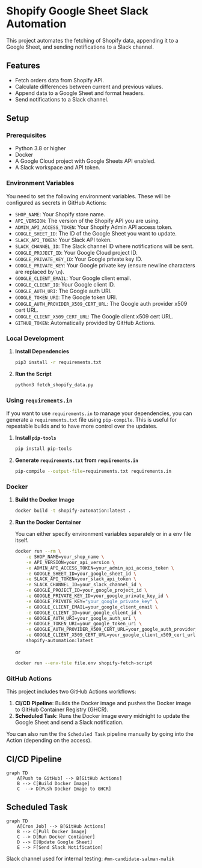 # Shopify Google Sheet Slack Automation

This project automates the fetching of Shopify data, appending it to a Google Sheet, and sending notifications to a Slack channel.

## Features

- Fetch orders data from Shopify API.
- Calculate differences between current and previous values.
- Append data to a Google Sheet and format headers.
- Send notifications to a Slack channel.

## Setup

### Prerequisites

- Python 3.8 or higher
- Docker
- A Google Cloud project with Google Sheets API enabled.
- A Slack workspace and API token.

### Environment Variables

You need to set the following environment variables. These will be configured as secrets in GitHub Actions:

- `SHOP_NAME`: Your Shopify store name.
- `API_VERSION`: The version of the Shopify API you are using.
- `ADMIN_API_ACCESS_TOKEN`: Your Shopify Admin API access token.
- `GOOGLE_SHEET_ID`: The ID of the Google Sheet you want to update.
- `SLACK_API_TOKEN`: Your Slack API token.
- `SLACK_CHANNEL_ID`: The Slack channel ID where notifications will be sent.
- `GOOGLE_PROJECT_ID`: Your Google Cloud project ID.
- `GOOGLE_PRIVATE_KEY_ID`: Your Google private key ID.
- `GOOGLE_PRIVATE_KEY`: Your Google private key (ensure newline characters are replaced by `\n`).
- `GOOGLE_CLIENT_EMAIL`: Your Google client email.
- `GOOGLE_CLIENT_ID`: Your Google client ID.
- `GOOGLE_AUTH_URI`: The Google auth URI.
- `GOOGLE_TOKEN_URI`: The Google token URI.
- `GOOGLE_AUTH_PROVIDER_X509_CERT_URL`: The Google auth provider x509 cert URL.
- `GOOGLE_CLIENT_X509_CERT_URL`: The Google client x509 cert URL.
- `GITHUB_TOKEN`: Automatically provided by GitHub Actions.

### Local Development

1. **Install Dependencies**

    ```sh
    pip3 install -r requirements.txt
    ```

2. **Run the Script**

    ```sh
    python3 fetch_shopify_data.py
    ```

### Using `requirements.in`

If you want to use `requirements.in` to manage your dependencies, you can generate a `requirements.txt` file using `pip-compile`. This is useful for repeatable builds and to have more control over the updates.

1. **Install `pip-tools`**

    ```sh
    pip install pip-tools
    ```

2. **Generate `requirements.txt` from `requirements.in`**

    ```sh
    pip-compile --output-file=requirements.txt requirements.in
    ```


### Docker

1. **Build the Docker Image**

    ```sh
    docker build -t shopify-automation:latest .
    ```

2. **Run the Docker Container**

    You can either specify environment variables separately or in a env file itself.

    ```sh
    docker run --rm \
        -e SHOP_NAME=your_shop_name \
        -e API_VERSION=your_api_version \
        -e ADMIN_API_ACCESS_TOKEN=your_admin_api_access_token \
        -e GOOGLE_SHEET_ID=your_google_sheet_id \
        -e SLACK_API_TOKEN=your_slack_api_token \
        -e SLACK_CHANNEL_ID=your_slack_channel_id \
        -e GOOGLE_PROJECT_ID=your_google_project_id \
        -e GOOGLE_PRIVATE_KEY_ID=your_google_private_key_id \
        -e GOOGLE_PRIVATE_KEY="your_google_private_key" \
        -e GOOGLE_CLIENT_EMAIL=your_google_client_email \
        -e GOOGLE_CLIENT_ID=your_google_client_id \
        -e GOOGLE_AUTH_URI=your_google_auth_uri \
        -e GOOGLE_TOKEN_URI=your_google_token_uri \
        -e GOOGLE_AUTH_PROVIDER_X509_CERT_URL=your_google_auth_provider_x509_cert_url \
        -e GOOGLE_CLIENT_X509_CERT_URL=your_google_client_x509_cert_url \
        shopify-automation:latest
    ```

    or

    ```sh
    docker run --env-file file.env shopify-fetch-script
    ```

### GitHub Actions

This project includes two GitHub Actions workflows:

1. **CI/CD Pipeline**: Builds the Docker image and pushes the Docker image to GitHub Container Registry (GHCR).
2. **Scheduled Task**: Runs the Docker image every midnight to update the Google Sheet and send a Slack notification.

You can also run the the `Scheduled Task` pipeline manually by going into the Action (depending on the access).

## CI/CD Pipeline

```mermaid
graph TD
    A[Push to GitHub] --> B[GitHub Actions]
    B --> C[Build Docker Image]
    C  --> D[Push Docker Image to GHCR]
```

## Scheduled Task

```mermaid
graph TD
    A[Cron Job] --> B[GitHub Actions]
    B --> C[Pull Docker Image]
    C --> D[Run Docker Container]
    D --> E[Update Google Sheet]
    E --> F[Send Slack Notification]
```

Slack channel used for internal testing: `#mm-candidate-salman-malik`
